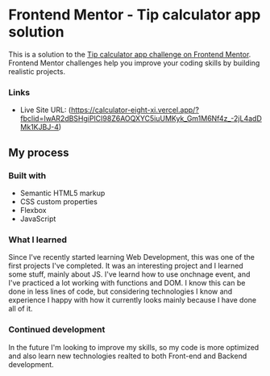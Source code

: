 # Frontend Mentor - Tip calculator app solution

This is a solution to the [Tip calculator app challenge on Frontend Mentor](https://www.frontendmentor.io/challenges/tip-calculator-app-ugJNGbJUX). Frontend Mentor challenges help you improve your coding skills by building realistic projects.

### Links

- Live Site URL: (https://calculator-eight-xi.vercel.app/?fbclid=IwAR2dBSHgiPlCI98Z6AOQXYC5iuUMKyk_Gm1M6Nf4z_-2jL4adDMk1KJBJ-4)

## My process

### Built with

- Semantic HTML5 markup
- CSS custom properties
- Flexbox
- JavaScript

### What I learned

Since I've recently started learning Web Development, this was one of the first projects I've completed. It was an interesting project and I learned some stuff, mainly about JS.
I've learnd how to use onchnage event, and I've practiced a lot working with functions and DOM. I know this can be done in less lines of code, but considering technologies I know and experience I happy with how it currently looks mainly because I have done all of it.

### Continued development

In the future I'm looking to improve my skills, so my code is more optimized and also learn new technologies realted to both Front-end and Backend development.

